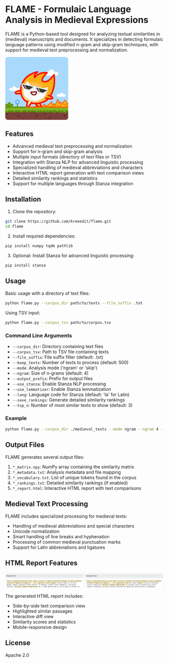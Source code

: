 # FLAME - Formulaic Language Analysis in Medieval Expressions

FLAME is a Python-based tool designed for analyzing textual similarities in (medieval) manuscripts and documents. It specializes in detecting formulaic language patterns using modified n-gram and skip-gram techniques, with support for medieval text preprocessing and normalization.

<img src="flame-little-flame.gif" width="200" />

## Features

- Advanced medieval text preprocessing and normalization
- Support for n-gram and skip-gram analysis
- Multiple input formats (directory of text files or TSV)
- Integration with Stanza NLP for advanced linguistic processing
- Specialized handling of medieval abbreviations and characters
- Interactive HTML report generation with text comparison views
- Detailed similarity rankings and statistics
- Support for multiple languages through Stanza integration

## Installation

1. Clone the repository:
```bash
git clone https://github.com/kreeedit/flame.git
cd flame
```

2. Install required dependencies:
```bash
pip install numpy tqdm pathlib
```

3. Optional: Install Stanza for advanced linguistic processing:
```bash
pip install stanza
```

## Usage

Basic usage with a directory of text files:
```bash
python flame.py --corpus_dir path/to/texts --file_suffix .txt
```

Using TSV input:
```bash
python flame.py --corpus_tsv path/to/corpus.tsv
```

### Command Line Arguments

- `--corpus_dir`: Directory containing text files
- `--corpus_tsv`: Path to TSV file containing texts
- `--file_suffix`: File suffix filter (default: .txt)
- `--keep_texts`: Number of texts to process (default: 500)
- `--mode`: Analysis mode ('ngram' or 'skip')
- `--ngram`: Size of n-grams (default: 4)
- `--output_prefix`: Prefix for output files
- `--use_stanza`: Enable Stanza NLP processing
- `--use_lemmatizer`: Enable Stanza lemmatization
- `--lang`: Language code for Stanza (default: 'la' for Latin)
- `--save_rankings`: Generate detailed similarity rankings
- `--top_n`: Number of most similar texts to show (default: 3)

### Example

```bash
python flame.py --corpus_dir ./medieval_texts --mode ngram --ngram 4 --output_prefix results/similarity --use_stanza --lang la --save_rankings
```

## Output Files

FLAME generates several output files:

1. `*_matrix.npy`: NumPy array containing the similarity matrix
2. `*_metadata.txt`: Analysis metadata and file mapping
3. `*_vocabulary.txt`: List of unique tokens found in the corpus
4. `*_rankings.txt`: Detailed similarity rankings (if enabled)
5. `*_report.html`: Interactive HTML report with text comparisons

## Medieval Text Processing

FLAME includes specialized processing for medieval texts:

- Handling of medieval abbreviations and special characters
- Unicode normalization
- Smart handling of line breaks and hyphenation
- Processing of common medieval punctuation marks
- Support for Latin abbreviations and ligatures

## HTML Report Features

<img src="html_comparsion.png" width="1200" />

The generated HTML report includes:

- Side-by-side text comparison view
- Highlighted similar passages
- Interactive diff view
- Similarity scores and statistics
- Mobile-responsive design
## License

Apache 2.0
